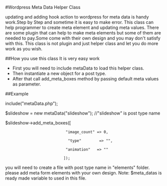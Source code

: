 #Wordpress Meta Data Helper Class

updating and adding hook action to wordpress for meta data is handy work.Step by Step and sometime it is easy to make error.
This class can help programmer to create meta element and updating meta values.
There are some plugin that can help to make meta elements but some of them are needed to pay.Some come with their own design and you may don't satisfy with this.
This class is not plugin and just helper class and let you do more work as you wish.

##How you use this class
It is very easy work

* First you will need to include metaData to load this helper class.
* Then instantiate a new object for a post type.
* After that call add_meta_boxes method by passing default meta values as parameter.

##Example


include\("metaData\.php"\);

$slideshow = new metaData\("slideshow"\); //"slideshow" is post type name

$slideshow->add_meta_boxes([
		                       
		                       "image_count" => 0,

		                        "type"        => "",

		                       "animation"   => ""

	                          ]);


you will need to create a file with post type name in "elements" folder.
please add meta form elements with your own design.
Note: $meta_datas is ready made variable to used in this file.